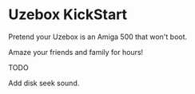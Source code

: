 # Uzebox KickStart

Pretend your Uzebox is an Amiga 500 that won't boot.

Amaze your friends and family for hours!

TODO

Add disk seek sound.
